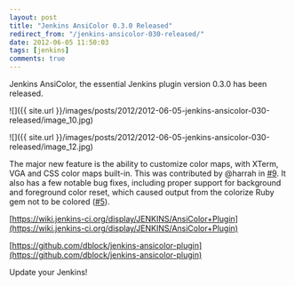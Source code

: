 ```yaml
---
layout: post
title: "Jenkins AnsiColor 0.3.0 Released"
redirect_from: "/jenkins-ansicolor-030-released/"
date: 2012-06-05 11:50:03
tags: [jenkins]
comments: true
---
```

Jenkins AnsiColor, the essential Jenkins plugin version 0.3.0 has been released.

![]({{ site.url }}/images/posts/2012/2012-06-05-jenkins-ansicolor-030-released/image_10.jpg)

![]({{ site.url }}/images/posts/2012/2012-06-05-jenkins-ansicolor-030-released/image_12.jpg)

The major new feature is the ability to customize color maps, with XTerm, VGA and CSS color maps built-in. This was contributed by @harrah in [#9](https://github.com/dblock/jenkins-ansicolor-plugin/pull/9). It also has a few notable bug fixes, including proper support for background and foreground color reset, which caused output from the colorize Ruby gem not to be colored ([#5](https://github.com/dblock/jenkins-ansicolor-plugin/issues/5)).

[https://wiki.jenkins-ci.org/display/JENKINS/AnsiColor+Plugin](https://wiki.jenkins-ci.org/display/JENKINS/AnsiColor+Plugin)

[https://github.com/dblock/jenkins-ansicolor-plugin](https://github.com/dblock/jenkins-ansicolor-plugin)

Update your Jenkins!
